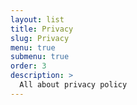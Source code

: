 ```yaml
---
layout: list
title: Privacy
slug: Privacy
menu: true
submenu: true
order: 3
description: >
  All about privacy policy  
---
```

